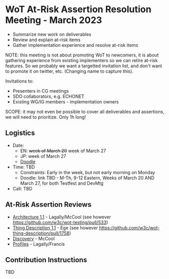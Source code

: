 # WoT At-Risk Assertion Resolution Meeting - March 2023
* Summarize new work on deliverables
* Review and explain at-risk items
* Gather implementation experience and resolve at-risk items

NOTE: this meeting is not about promoting WoT to newcomers, it is 
about gathering experience from existing implementers so we can retire
at-risk features.  So we probably we want a targetted invitation list,
and don't want to promote it on twitter, etc. 
(Changing name to capture this).

Invitations to:
- Presenters in CG meetings
- SDO collaborators, e.g. ECHONET
- Existing WG/IG members - implementation owners

SCOPE: it may not even be possible to cover all deliverables and assertions,
we will need to prioritize.  Only 1h long!

## Logistics 
* Date: 
   - EN: <strike>week of March 20</strike> week of March 27
   - JP: week of March 27
   - [Doodle](https://doodle.com/meeting/participate/id/dGRmPm0b)
* Time: TBD
   - Constraints: Early in the week, but not early morning on Monday
   - Doodle: link TBD - M-Th, 9-12 Eastern, Weeks of March 20 AND March 27, for both Testfest and DevMtg
* Call: TBD

## At-Risk Assertion Reviews
* [Architecture 1.1](link.md) - Lagally/McCool (see however https://github.com/w3c/wot-testing/pull/533)
* [Thing Description 1.1](link.md) - Ege (see however https://github.com/w3c/wot-thing-description/pull/1758)
* [Discovery](link.md) - McCool
* [Profiles](link.md) - Lagally/Francis

## Contribution Instructions 
TBD

